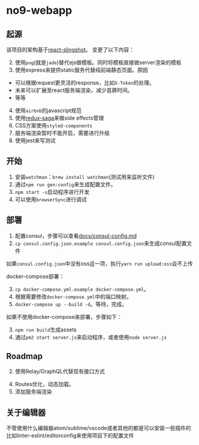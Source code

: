 # no9-webapp

## 起源
该项目的架构基于[react-slingshot](https://github.com/coryhouse/react-slingshot)。
变更了以下内容：

<!-- 1. 使用`postcss`/`precss`代替了`sass`。原因：
  * `node-sass`在墙内安装很容易出现问题。`node-sass`在安装的过程中需要到github下载一个node-gyp包，
  这个下载过程很缓慢，容易断导致安装失败。
  * `postcss`更强大、易用。应该是未来的趋势。尽管`sass`已经足够好。 -->
2. 使用`pug`(就是`jade`)替代ejs做模板。同时将模板直接做server渲染的模板
3. 使用express来提供static服务代替纯前端静态页面。原因
  * 可以根据request更灵活的response，比如`X-Token`的处理。
  * 未来可以扩展至react服务端渲染，减少首屏时间。
  * 等等
4. 使用`airbnb`的javascript规范
5. 使用[redux-saga](https://github.com/yelouafi/redux-saga)来做side effects管理
6. CSS方案使用`styled-components`
7. 服务端渲染暂时不能开启，需要进行升级
8. 使用jest来写测试

## 开始

1. 安装`watchman`：`brew install watchman`(测试用来监听文件)
1. 通过`npm run gen:config`来生成配置文件。
2. `npm start -s`启动程序进行开发
3. 可以使用`browserSync`进行调试

## 部署

1. 配置consul，步骤可以查看[docs/consul-config.md](./docs/consul-config.md)
2. `cp consul.config.json.example consul.config.json`来生成consul配置文件

如果`consul.config.json`中没有oss这一项，执行`yarn run upload:oss`会不上传


docker-compose部署：

3. `cp docker-compose.yml.example docker-compose.yml`。
4. 根据需要修改`docker-compose.yml`中的端口映射。
5. `docker-compose up --build -d`。等待，完成。


如果不使用docker-compose来部署，步骤如下：

3. `npm run build`生成assets
4. 通过`pm2 start server.js`来启动程序，或者使用`node server.js`

## Roadmap

<!-- 1. 使用CSS MODULES重构CSS代码，更好的模块化 -->
2. 使用Relay/GraphQL代替现有接口方式
<!-- 3. 使用React-Native在当前前端的基础上，讲APP相关页面原生化 -->
4. Routes优化，动态加载。
5. 添加服务端渲染

## 关于编辑器

不管使用什么编辑器atom/sublime/vscode或者其他的都是可以安装一些插件的
比如linter-eslint/editorconfig来使用项目下的配置文件
